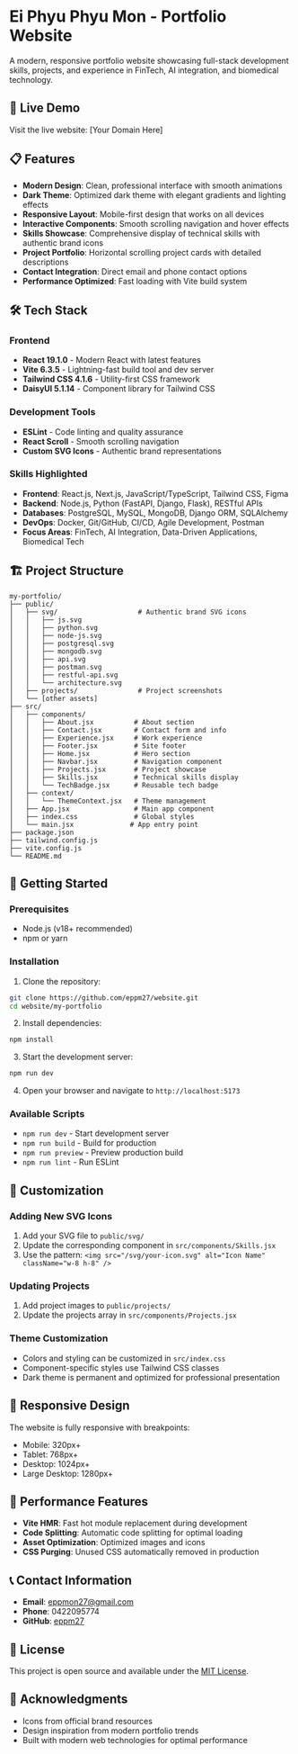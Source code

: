 # Ei Phyu Phyu Mon - Portfolio Website

A modern, responsive portfolio website showcasing full-stack development skills, projects, and experience in FinTech, AI integration, and biomedical technology.

## 🚀 Live Demo

Visit the live website: [Your Domain Here]

## 📋 Features

- **Modern Design**: Clean, professional interface with smooth animations
- **Dark Theme**: Optimized dark theme with elegant gradients and lighting effects
- **Responsive Layout**: Mobile-first design that works on all devices
- **Interactive Components**: Smooth scrolling navigation and hover effects
- **Skills Showcase**: Comprehensive display of technical skills with authentic brand icons
- **Project Portfolio**: Horizontal scrolling project cards with detailed descriptions
- **Contact Integration**: Direct email and phone contact options
- **Performance Optimized**: Fast loading with Vite build system

## 🛠️ Tech Stack

### Frontend

- **React 19.1.0** - Modern React with latest features
- **Vite 6.3.5** - Lightning-fast build tool and dev server
- **Tailwind CSS 4.1.6** - Utility-first CSS framework
- **DaisyUI 5.1.14** - Component library for Tailwind CSS

### Development Tools

- **ESLint** - Code linting and quality assurance
- **React Scroll** - Smooth scrolling navigation
- **Custom SVG Icons** - Authentic brand representations

### Skills Highlighted

- **Frontend**: React.js, Next.js, JavaScript/TypeScript, Tailwind CSS, Figma
- **Backend**: Node.js, Python (FastAPI, Django, Flask), RESTful APIs
- **Databases**: PostgreSQL, MySQL, MongoDB, Django ORM, SQLAlchemy
- **DevOps**: Docker, Git/GitHub, CI/CD, Agile Development, Postman
- **Focus Areas**: FinTech, AI Integration, Data-Driven Applications, Biomedical Tech

## 🏗️ Project Structure

```text
my-portfolio/
├── public/
│   ├── svg/                    # Authentic brand SVG icons
│   │   ├── js.svg
│   │   ├── python.svg
│   │   ├── node-js.svg
│   │   ├── postgresql.svg
│   │   ├── mongodb.svg
│   │   ├── api.svg
│   │   ├── postman.svg
│   │   ├── restful-api.svg
│   │   └── architecture.svg
│   ├── projects/               # Project screenshots
│   └── [other assets]
├── src/
│   ├── components/
│   │   ├── About.jsx          # About section
│   │   ├── Contact.jsx        # Contact form and info
│   │   ├── Experience.jsx     # Work experience
│   │   ├── Footer.jsx         # Site footer
│   │   ├── Home.jsx           # Hero section
│   │   ├── Navbar.jsx         # Navigation component
│   │   ├── Projects.jsx       # Project showcase
│   │   ├── Skills.jsx         # Technical skills display
│   │   └── TechBadge.jsx      # Reusable tech badge
│   ├── context/
│   │   └── ThemeContext.jsx   # Theme management
│   ├── App.jsx                # Main app component
│   ├── index.css              # Global styles
│   └── main.jsx              # App entry point
├── package.json
├── tailwind.config.js
├── vite.config.js
└── README.md
```

## 🚀 Getting Started

### Prerequisites

- Node.js (v18+ recommended)
- npm or yarn

### Installation

1. Clone the repository:

```bash
git clone https://github.com/eppm27/website.git
cd website/my-portfolio
```

2. Install dependencies:

```bash
npm install
```

3. Start the development server:

```bash
npm run dev
```

4. Open your browser and navigate to `http://localhost:5173`

### Available Scripts

- `npm run dev` - Start development server
- `npm run build` - Build for production
- `npm run preview` - Preview production build
- `npm run lint` - Run ESLint

## 🎨 Customization

### Adding New SVG Icons

1. Add your SVG file to `public/svg/`
2. Update the corresponding component in `src/components/Skills.jsx`
3. Use the pattern: `<img src="/svg/your-icon.svg" alt="Icon Name" className="w-8 h-8" />`

### Updating Projects

1. Add project images to `public/projects/`
2. Update the projects array in `src/components/Projects.jsx`

### Theme Customization

- Colors and styling can be customized in `src/index.css`
- Component-specific styles use Tailwind CSS classes
- Dark theme is permanent and optimized for professional presentation

## 📱 Responsive Design

The website is fully responsive with breakpoints:
- Mobile: 320px+
- Tablet: 768px+
- Desktop: 1024px+
- Large Desktop: 1280px+

## 🔧 Performance Features

- **Vite HMR**: Fast hot module replacement during development
- **Code Splitting**: Automatic code splitting for optimal loading
- **Asset Optimization**: Optimized images and icons
- **CSS Purging**: Unused CSS automatically removed in production

## 📞 Contact Information

- **Email**: eppmon27@gmail.com
- **Phone**: 0422095774
- **GitHub**: [eppm27](https://github.com/eppm27)

## 📄 License

This project is open source and available under the [MIT License](LICENSE).

## 🙏 Acknowledgments

- Icons from official brand resources
- Design inspiration from modern portfolio trends
- Built with modern web technologies for optimal performance
